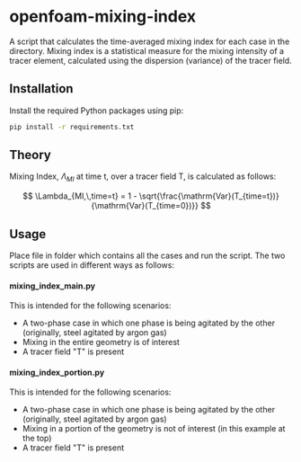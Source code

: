 # openfoam-mixing-index

A script that calculates the time-averaged mixing index for each case in the directory. Mixing index is a statistical measure for the mixing intensity of a tracer element, calculated using the dispersion (variance) of the tracer field.

## Installation

Install the required Python packages using pip:

```bash
pip install -r requirements.txt
```

## Theory
Mixing Index, $\Lambda_{MI}$ at time t, over a tracer field T, is calculated as follows:

$$
\Lambda_{MI,\,time=t} = 1 - \sqrt{\frac{\mathrm{Var}(T_{time=t})}{\mathrm{Var}(T_{time=0})}}
$$

## Usage

Place file in folder which contains all the cases and run the script. The two scripts are used in different ways as follows:

#### mixing_index_main.py
This is intended for the following scenarios:
- A two-phase case in which one phase is being agitated by the other (originally, steel agitated by argon gas)
- Mixing in the entire geometry is of interest
- A tracer field "T" is present

#### mixing_index_portion.py
This is intended for the following scenarios:
- A two-phase case in which one phase is being agitated by the other (originally, steel agitated by argon gas)
- Mixing in a portion of the geometry is not of interest (in this example at the top)
- A tracer field "T" is present



